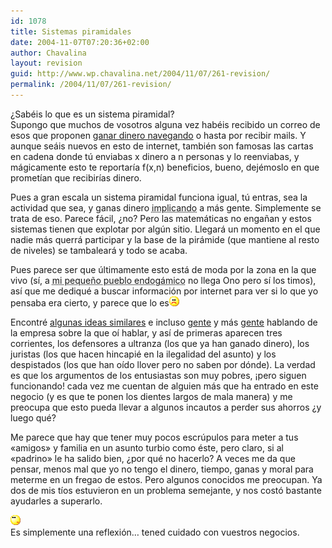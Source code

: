 ```yaml
---
id: 1078
title: Sistemas piramidales
date: 2004-11-07T07:20:36+02:00
author: Chavalina
layout: revision
guid: http://www.wp.chavalina.net/2004/11/07/261-revision/
permalink: /2004/11/07/261-revision/
---
```

¿Sabéis lo que es un sistema piramidal?  
Supongo que muchos de vosotros alguna vez habéis recibido un correo de esos que proponen <a href="http://khox.galeon.com/" target="_blank">ganar dinero navegando</a> o hasta por recibir mails. Y aunque seáis nuevos en esto de internet, también son famosas las cartas en cadena donde tú enviabas x dinero a n personas y lo reenviabas, y mágicamente esto te reportaría f(x,n) beneficios, bueno, dejémoslo en que prometían que recibirías dinero.

Pues a gran escala un sistema piramidal funciona igual, tú entras, sea la actividad que sea, y ganas dinero <acronym title="pringando">implicando</acronym> a más gente. Simplemente se trata de eso. Parece fácil, ¿no? Pero las matemáticas no engañan y estos sistemas tienen que explotar por algún sitio. Llegará un momento en el que nadie más querrá participar y la base de la pirámide (que mantiene al resto de niveles) se tambaleará y todo se acaba.

Pues parece ser que últimamente esto está de moda por la zona en la que vivo (sí, a <acronym title="Blanca">mi pequeño pueblo endogámico</acronym> no llega Ono pero sí los timos), así que me dediqué a buscar información por internet para ver si lo que yo pensaba era cierto, y parece que lo es![emo](/imagenes/emoticonos/triste.gif) 

Encontré <a href="http://www.forosdelweb.com/showthread.php?t=234943&#038;page=1&#038;pp=15" target="_blank">algunas ideas similares</a> e incluso <a href="http://www.derecho.com/Foros/UBBControl/Forum8/HTML/000635.html" target="_blank">gente</a> y más <a href="http://www.derecho.com/Foros/UBBControl/Forum1/HTML/000593.html" target="_blank">gente</a> hablando de la empresa sobre la que oí hablar, y así de primeras aparecen tres corrientes, los defensores a ultranza (los que ya han ganado dinero), los juristas (los que hacen hincapié en la ilegalidad del asunto) y los despistados (los que han oído llover pero no saben por dónde). La verdad es que los argumentos de los entusiastas son muy pobres, ¡pero siguen funcionando! cada vez me cuentan de alguien más que ha entrado en este negocio (y es que te ponen los dientes largos de mala manera) y me preocupa que esto pueda llevar a algunos incautos a perder sus ahorros ¿y luego qué?

Me parece que hay que tener muy pocos escrúpulos para meter a tus «amigos» y familia en un asunto turbio como éste, pero claro, si al «padrino» le ha salido bien, ¿por qué no hacerlo? A veces me da que pensar, menos mal que yo no tengo el dinero, tiempo, ganas y moral para meterme en un fregao de estos. Pero algunos conocidos me preocupan. Ya dos de mis tíos estuvieron en un problema semejante, y nos costó bastante ayudarles a superarlo.

![emo](/imagenes/emoticonos/pensativo.gif)  
Es simplemente una reflexión… tened cuidado con vuestros negocios.